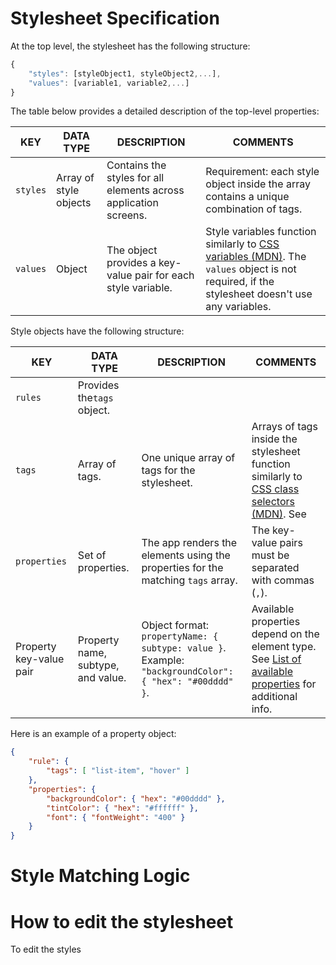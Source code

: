 # Stylesheet Specification 

At the top level, the stylesheet has the following structure:  

```javascript
{
    "styles": [styleObject1, styleObject2,...],
    "values": [variable1, variable2,...]
}
```

The table below provides a detailed description of the top-level properties: 

KEY  |  DATA TYPE | DESCRIPTION | COMMENTS    
---|---|---|---
`styles` | Array of style objects | Contains the styles for all elements across application screens. | Requirement: each style object inside the array contains a unique combination of tags.  
`values` | Object | The object provides a key-value pair for each style variable. | Style variables function similarly to [CSS variables (MDN)](https://developer.mozilla.org/en-US/docs/Web/CSS/Using_CSS_custom_properties). The `values` object is not required, if the stylesheet doesn't use any variables.  

Style objects have the following structure: 

KEY  |  DATA TYPE | DESCRIPTION | COMMENTS    
---|---|---|---
`rules` | Provides the`tags` object.  |   | 
  `tags` | Array of tags. | One unique array of tags for the stylesheet. | Arrays of tags inside the stylesheet function similarly to [CSS class selectors (MDN)](). See   
`properties` | Set of properties.   | The app renders the elements using the properties for the matching `tags` array. | The key-value pairs must be separated with commas (`,`).      
Property key-value pair | Property name, subtype, and value.  | Object format: `propertyName: { subtype: value }`. Example: `"backgroundColor": { "hex": "#00dddd" }`. | Available properties depend on the element type. See [List of available properties]() for additional info. 

Here is an example of a property object:

```json
{
    "rule": {
        "tags": [ "list-item", "hover" ]
    },
    "properties": {
        "backgroundColor": { "hex": "#00dddd" },
        "tintColor": { "hex": "#ffffff" },
        "font": { "fontWeight": "400" }
    }
}
```


# Style Matching Logic  





# How to edit the stylesheet

To edit the styles